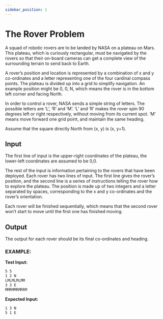 ```yaml
---
sidebar_position: 1
---
```


# The Rover Problem

A squad of robotic rovers are to be landed by NASA on a plateau on Mars. This plateau, which is curiously rectangular, 
must be navigated by the rovers so that their on-board cameras can get a complete view of the surrounding terrain to 
send back to Earth.

A rover’s position and location is represented by a combination of x and y co-ordinates and a letter representing one 
of the four cardinal compass points. The plateau is divided up into a grid to simplify navigation. An example position 
might be 0, 0, N, which means the rover is in the bottom left corner and facing North.

In order to control a rover, NASA sends a simple string of letters. The possible letters are ‘L’, ‘R’ and ‘M’. ‘L’ and 
‘R’ makes the rover spin 90 degrees left or right respectively, without moving from its current spot. ‘M’ means move 
forward one grid point, and maintain the same heading.

Assume that the square directly North from (x, y) is (x, y+1).

## Input

The first line of input is the upper-right coordinates of the plateau, the lower-left coordinates are assumed to be 0,0.

The rest of the input is information pertaining to the rovers that have been deployed. Each rover has two lines of 
input. The first line gives the rover’s position, and the second line is a series of instructions telling the rover 
how to explore the plateau. The position is made up of two integers and a letter separated by spaces, corresponding to 
the x and y co-ordinates and the rover’s orientation.

Each rover will be finished sequentially, which means that the second rover won’t start to move until the first one has 
finished moving.

## Output

The output for each rover should be its final co-ordinates and heading.

### EXAMPLE:

**Test Input:**

```bash
5 5
1 2 N
LMLMLMLMM
3 3 E
MMRMMRMRRM
```
**Expected Input:**

```bash
1 3 N
5 1 E
```
